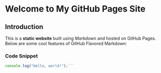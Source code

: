 # Welcome to My GitHub Pages Site

## Introduction
This is a **static website** built using *Markdown* and hosted on GitHub Pages. Below are some cool features of GitHub Flavored Markdown:

### Code Snippet
```javascript
console.log("Hello, world!");```
